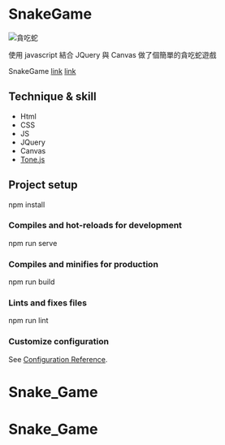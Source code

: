 # SnakeGame
![貪吃蛇](https://i.imgur.com/GLc6peh.jpg)

使用 javascript 結合 JQuery 與 Canvas 做了個簡單的貪吃蛇遊戲

SnakeGame [link](https://q1124.github.io/SnakeGame/index.html)
[link](https://i.imgur.com/1weE4sP.jpg)

## Technique & skill
* Html
* CSS
* JS
* JQuery
* Canvas
* [Tone.js](https://tonejs.github.io/)


## Project setup
npm install

### Compiles and hot-reloads for development
npm run serve

### Compiles and minifies for production
npm run build

### Lints and fixes files
npm run lint

### Customize configuration
See [Configuration Reference](https://cli.vuejs.org/config/).
# Snake_Game
# Snake_Game